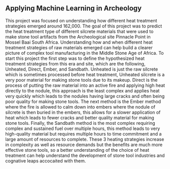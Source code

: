 ## Applying Machine Learning in Archeology
This project was focused on understanding how different heat treatment strategies emerged around 162,000. The goal of this project was to predict the heat treatment type of different silcrete materials that were used to make stone tool artifacts from the Archeological site Pinnacle Point in Mossel Baai South Africa. Understanding how and when different heat treatment strategies of raw materials emerged can help build a clearer picture of complex tool manufacturing in the Middle Stone Age of Africa. To start this project the first step was to define the hypothesized heat treatment strategies from this era and site, which are the following, Unheated, Direct, Ember, and Sandbath.  Unheated is just the raw silcrete which is sometimes processed before heat treatment, Unheated silcrete is a very poor material for making stone tools due to its makeup. Direct is the process of putting the raw material into an active fire and applying high heat directly to the nodule, this approach is the least complex and applies heat very quickly which leads to the nodules having large cracks and often being poor quality for making stone tools. The next method is the Ember method where the fire is allowed to calm down into embers where the nodule of silcrete is then buried in the embers, this allows for a slower application of heat which leads to fewer cracks and better quality material for making stone tools. Finally, the Sandbath method is the most complex requiring complex and sustained fuel over multiple hours, this method leads to very high-quality material but requires multiple hours to time commitment and a large amount of resources to complete. These 3 heating strategies increase in complexity as well as resource demands but the benefits are much more effective stone tools, so a better understanding of the choice of heat treatment can help understand the development of stone tool industries and cognative leaps accocaited with them.
